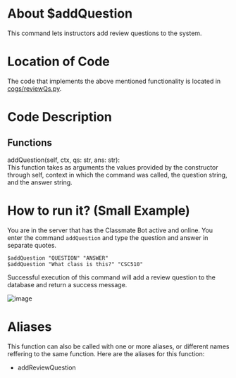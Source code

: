 # About $addQuestion
This command lets instructors add review questions to the system. 

# Location of Code
The code that implements the above mentioned functionality is located in [cogs/reviewQs.py](https://github.com/SE21-Team2/ClassMateBot/blob/main/cogs/reviewQs.py).

# Code Description
## Functions
addQuestion(self, ctx, qs: str, ans: str): <br>
This function takes as arguments the values provided by the constructor through self, context in which the command was called, the question string, and the answer string.

# How to run it? (Small Example)
You are in the server that has the Classmate Bot active and online. You enter the command `addQuestion` and type the question and answer in separate quotes. 
```
$addQuestion "QUESTION" "ANSWER"
$addQuestion "What class is this?" "CSC510"
```
Successful execution of this command will add a review question to the database and return a success message.

![image](https://user-images.githubusercontent.com/32313919/140245925-22769537-ef22-420f-9ed2-b9153a71938e.png)

# Aliases

This function can also be called with one or more aliases, or different names reffering to the same function. Here are the aliases for this function:

 - addReviewQuestion
